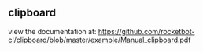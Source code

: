 ## clipboard

 view the documentation at: https://github.com/rocketbot-cl/clipboard/blob/master/example/Manual_clipboard.pdf